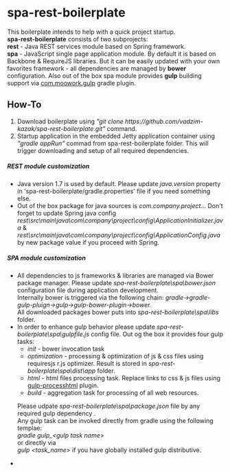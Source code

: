 # spa-rest-boilerplate
This boilerplate intends to help with a quick project startup.</br> 
<b>spa-rest-boilerplate</b> consists of two subprojects:</br>
<b>rest</b> - Java REST services module based on Spring framework.</br>
<b>spa</b> - JavaScript single page application module. By default it is based on Backbone & RequireJS libraries. But it can be easily updated with your own favorites framework - all dependencies are managed by <b>bower</b> configuration. Also out of the box spa module provides <b>gulp</b> building support via <a href="https://github.com/srs/gradle-gulp-plugin">com.moowork.gulp</a> gradle plugin.

<h2>How-To</h2>

<ol>
<li>Download boilerplate using <i>"git clone https://github.com/vadzim-kazak/spa-rest-boilerplate.git"</i> command.</li>
<li>Startup application in the embedded Jetty application container using <i>"gradle appRun"</i> commad from spa-rest-boilerplate folder. This will trigger downloading and setup of all required dependencies.</li>
</ol>

<h5>REST module customization</h5>
<ul>
  <li>Java version 1.7 is used by default. Please update <i>java.version</i> property in 'spa-rest-boilerplate/gradle.properties' file if you need something else.</li>
  <li>Out of the box package for java sources is <i>com.company.project..</i>. Don't forget to update Spring java config  <i>rest\src\main\java\com\company\project\config\ApplicationInitializer.java</i> & <i>rest\src\main\java\com\company\project\config\ApplicationConfig.java</i> by new package value if you proceed with Spring.</li>
</ul>

<h5>SPA module customization</h5>
<ul>
  <li>All dependencies to js frameworks & libraries are managed via Bower package manager. Please update <i>spa-rest-boilerplate\spa\bower.json</i> configuration file during application development.</br> Internally bower is triggered via the following chain: <i>gradle->gradle-gulp-pluign->gulp->gulp-bower-plugin->bower.</i></br> All downloaded packages bower puts into <i>spa-rest-boilerplate\spa\libs</i> folder.</li>
  <li>In order to enhance gulp behavior please update <i>spa-rest-boilerplate\spa\gulpfile.js</i> config file. Out og the box it provides four gulp tasks:</br>
  <ul>
    <li><i>init</i> - bower invocation task</li>
    <li><i>optimization</i> - processing & optimization of js & css files using requiresjs r.js optimizer. Result is stored in <i>spa-rest-boilerplate\spa\dist\app</i> folder.</li>
    <li><i>html</i> - html files processing task. Replace links to css & js files using <a href="https://github.com/Wildhoney/gulp-processhtml">gulp-processhtml</a> plugin.</li>
    <li><i>build</i> - aggregation task for processing of all web resources.</li>
  </ul>
  
  Please udpate <i>spa-rest-boilerplate\spa\package.json</i> file by any required gulp dependency .</br>
  Any gulp task can be invoked directly from gradle using the following templae:</br>
  <i>gradle gulp_&lt;gulp task name&gt;</i></br>
  or directly via</br>
  <i>gulp &lt;task_name&gt;</i> if you have globally installed gulp distributive.
  <li>
  
  
  
</ul>
